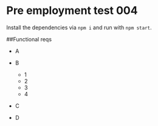 # Pre employment test 004

Install the dependencies via `npm i` and run with `npm start`.

##Functional reqs
- A
- B
    - 1
    - 2
    - 3
    - 4
    
- C
- D

